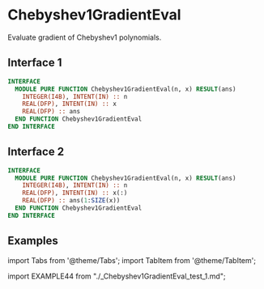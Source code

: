 # Chebyshev1GradientEval

Evaluate gradient of Chebyshev1 polynomials.

## Interface 1

```fortran
INTERFACE
  MODULE PURE FUNCTION Chebyshev1GradientEval(n, x) RESULT(ans)
    INTEGER(I4B), INTENT(IN) :: n
    REAL(DFP), INTENT(IN) :: x
    REAL(DFP) :: ans
  END FUNCTION Chebyshev1GradientEval
END INTERFACE
```

## Interface 2

```fortran
INTERFACE
  MODULE PURE FUNCTION Chebyshev1GradientEval(n, x) RESULT(ans)
    INTEGER(I4B), INTENT(IN) :: n
    REAL(DFP), INTENT(IN) :: x(:)
    REAL(DFP) :: ans(1:SIZE(x))
  END FUNCTION Chebyshev1GradientEval
END INTERFACE
```

## Examples

import Tabs from '@theme/Tabs';
import TabItem from '@theme/TabItem';

<Tabs>
<TabItem value="example" label="️܀ See example">

import EXAMPLE44 from "./_Chebyshev1GradientEval_test_1.md";

<EXAMPLE44 />

</TabItem>

<TabItem value="close" label="↢ " default>

</TabItem>
</Tabs>
